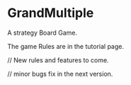 # GrandMultiple
A strategy Board Game.

The game Rules are in the tutorial page.

// New rules and features to come.

// minor bugs fix in the next version.
